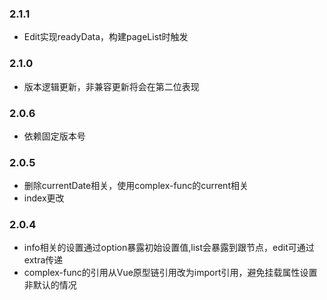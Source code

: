 ### 2.1.1
- Edit实现readyData，构建pageList时触发

### 2.1.0
- 版本逻辑更新，非兼容更新将会在第二位表现

### 2.0.6
- 依赖固定版本号

### 2.0.5
- 删除currentDate相关，使用complex-func的current相关
- index更改

### 2.0.4
- info相关的设置通过option暴露初始设置值,list会暴露到跟节点，edit可通过extra传递
- complex-func的引用从Vue原型链引用改为import引用，避免挂载属性设置非默认的情况